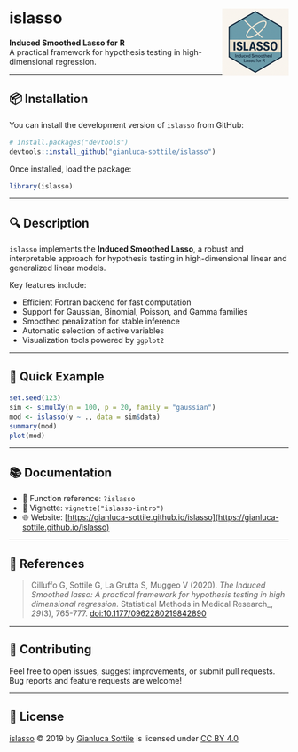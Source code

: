 # islasso <img src="man/figures/logo.png" align="right" height="120" alt="" />

**Induced Smoothed Lasso for R**  
A practical framework for hypothesis testing in high-dimensional regression.

---

## 📦 Installation

You can install the development version of `islasso` from GitHub:

```r
# install.packages("devtools")
devtools::install_github("gianluca-sottile/islasso")
```

Once installed, load the package:

```r
library(islasso)
```

---

## 🔍 Description

`islasso` implements the **Induced Smoothed Lasso**, a robust and interpretable approach for hypothesis testing in high-dimensional linear and generalized linear models.

Key features include:

- Efficient Fortran backend for fast computation
- Support for Gaussian, Binomial, Poisson, and Gamma families
- Smoothed penalization for stable inference
- Automatic selection of active variables
- Visualization tools powered by `ggplot2`

---

## 🚀 Quick Example

```r
set.seed(123)
sim <- simulXy(n = 100, p = 20, family = "gaussian")
mod <- islasso(y ~ ., data = sim$data)
summary(mod)
plot(mod)
```

---

## 📚 Documentation

- 📘 Function reference: `?islasso`
- 📄 Vignette: `vignette("islasso-intro")`
- 🌐 Website: [https://gianluca-sottile.github.io/islasso](https://gianluca-sottile.github.io/islasso)

---

## 📖 References

> Cilluffo G, Sottile G, La Grutta S, Muggeo V (2020). *The Induced Smoothed lasso: A practical framework for hypothesis testing in high dimensional regression.* 
> Statistical Methods in Medical Research_, *29*(3), 765-777. [doi:10.1177/0962280219842890](https://doi.org/10.1177/0962280219842890)

---

## 🤝 Contributing

Feel free to open issues, suggest improvements, or submit pull requests.  
Bug reports and feature requests are welcome!

---

## 📜 License

<a href="https://cran.r-project.org/web/packages/islasso/index.html">islasso</a> © 2019 by <a href="https://gianlucasottile.rbind.io">Gianluca Sottile</a> is licensed under <a href="https://creativecommons.org/licenses/by/4.0/">CC BY 4.0</a><img src="https://mirrors.creativecommons.org/presskit/icons/cc.svg" alt="" style="max-width: 1em;max-height:1em;margin-left: .2em;"><img src="https://mirrors.creativecommons.org/presskit/icons/by.svg" alt="" style="max-width: 1em;max-height:1em;margin-left: .2em;">
